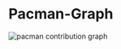 # Pacman-Graph
<picture>
  <source media="(prefers-color-scheme: dark)" srcset="https://raw.githubusercontent.com/CodeTest2000/Packman-graph/output/pacman-contribution-graph-dark.svg">
  <source media="(prefers-color-scheme: light)" srcset="https://raw.githubusercontent.com/CodeTest2000/Packman-graph/output/pacman-contribution-graph.svg">
  <img alt="pacman contribution graph" src="https://raw.githubusercontent.com/CodeTest2000/Packman-graph/output/pacman-contribution-graph.svg">
</picture>
